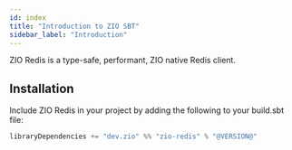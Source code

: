 ```yaml
---
id: index
title: "Introduction to ZIO SBT"
sidebar_label: "Introduction"
---
```


ZIO Redis is a type-safe, performant, ZIO native Redis client.

## Installation

Include ZIO Redis in your project by adding the following to your build.sbt file:

```scala
libraryDependencies += "dev.zio" %% "zio-redis" % "@VERSION@"
```
